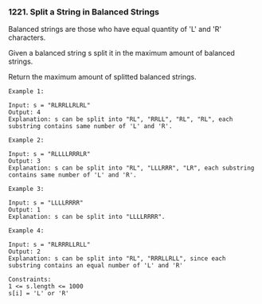 ### 1221. Split a String in Balanced Strings

Balanced strings are those who have equal quantity of 'L' and 'R' characters.

Given a balanced string s split it in the maximum amount of balanced strings.

Return the maximum amount of splitted balanced strings.

 
```
Example 1:

Input: s = "RLRRLLRLRL"
Output: 4
Explanation: s can be split into "RL", "RRLL", "RL", "RL", each substring contains same number of 'L' and 'R'.

Example 2:

Input: s = "RLLLLRRRLR"
Output: 3
Explanation: s can be split into "RL", "LLLRRR", "LR", each substring contains same number of 'L' and 'R'.

Example 3:

Input: s = "LLLLRRRR"
Output: 1
Explanation: s can be split into "LLLLRRRR".

Example 4:

Input: s = "RLRRRLLRLL"
Output: 2
Explanation: s can be split into "RL", "RRRLLRLL", since each substring contains an equal number of 'L' and 'R'
```

```
Constraints:
1 <= s.length <= 1000
s[i] = 'L' or 'R'
```
